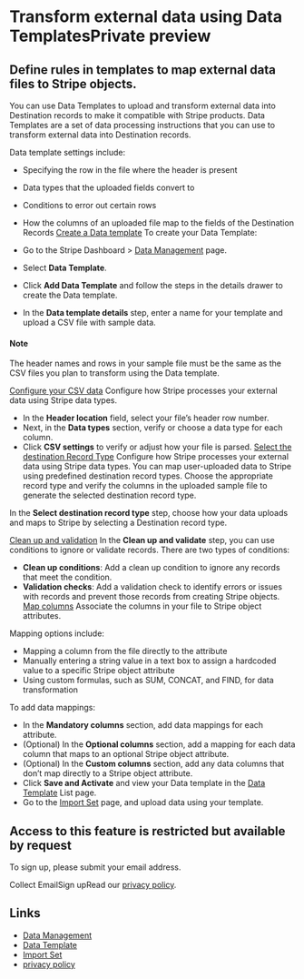 # Transform external data using Data TemplatesPrivate preview

## Define rules in templates to map external data files to Stripe objects.

You can use Data Templates to upload and transform external data into
Destination records to make it compatible with Stripe products. Data Templates
are a set of data processing instructions that you can use to transform external
data into Destination records.

Data template settings include:

- Specifying the row in the file where the header is present
- Data types that the uploaded fields convert to
- Conditions to error out certain rows
- How the columns of an uploaded file map to the fields of the Destination
Records
[Create a Data
template](https://docs.stripe.com/stripe-data/import-external-data/data-template#create-data-template)
To create your Data Template:

- Go to the Stripe Dashboard > [Data
Management](https://dashboard.stripe.com/data-management) page.
- Select **Data Template**.
- Click **Add Data Template** and follow the steps in the details drawer to
create the Data template.
- In the **Data template details** step, enter a name for your template and
upload a CSV file with sample data.

#### Note

The header names and rows in your sample file must be the same as the CSV files
you plan to transform using the Data template.

[Configure your CSV
data](https://docs.stripe.com/stripe-data/import-external-data/data-template#configure-csv-data)
Configure how Stripe processes your external data using Stripe data types.

- In the **Header location** field, select your file’s header row number.
- Next, in the **Data types** section, verify or choose a data type for each
column.
- Click **CSV settings** to verify or adjust how your file is parsed.
[Select the destination Record
Type](https://docs.stripe.com/stripe-data/import-external-data/data-template#select-destination-record-type)
Configure how Stripe processes your external data using Stripe data types. You
can map user-uploaded data to Stripe using predefined destination record types.
Choose the appropriate record type and verify the columns in the uploaded sample
file to generate the selected destination record type.

In the **Select destination record type** step, choose how your data uploads and
maps to Stripe by selecting a Destination record type.

[Clean up and
validation](https://docs.stripe.com/stripe-data/import-external-data/data-template#cleanup-and-validation)
In the **Clean up and validate** step, you can use conditions to ignore or
validate records. There are two types of conditions:

- **Clean up conditions**: Add a clean up condition to ignore any records that
meet the condition.
- **Validation checks**: Add a validation check to identify errors or issues
with records and prevent those records from creating Stripe objects.
[Map
columns](https://docs.stripe.com/stripe-data/import-external-data/data-template#map-columns)
Associate the columns in your file to Stripe object attributes.

Mapping options include:

- Mapping a column from the file directly to the attribute
- Manually entering a string value in a text box to assign a hardcoded value to
a specific Stripe object attribute
- Using custom formulas, such as SUM, CONCAT, and FIND, for data transformation

To add data mappings:

- In the **Mandatory columns** section, add data mappings for each attribute.
- (Optional) In the **Optional columns** section, add a mapping for each data
column that maps to an optional Stripe object attribute.
- (Optional) In the **Custom columns** section, add any data columns that don’t
map directly to a Stripe object attribute.
- Click **Save and Activate** and view your Data template in the [Data
Template](https://dashboard.stripe.com/test/data-management/data-templates) List
page.
- Go to the [Import Set](https://dashboard.stripe.com/test/data-management)
page, and upload data using your template.

## Access to this feature is restricted but available by request

To sign up, please submit your email address.

Collect EmailSign upRead our [privacy policy](https://stripe.com/privacy).

## Links

- [Data Management](https://dashboard.stripe.com/data-management)
- [Data
Template](https://dashboard.stripe.com/test/data-management/data-templates)
- [Import Set](https://dashboard.stripe.com/test/data-management)
- [privacy policy](https://stripe.com/privacy)